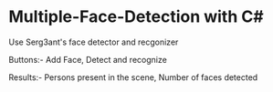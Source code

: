 # Multiple-Face-Detection with C#

Use Serg3ant's face detector and recgonizer

Buttons:-
Add Face,
Detect and recognize 

Results:-
Persons present in the scene,
Number of faces detected
